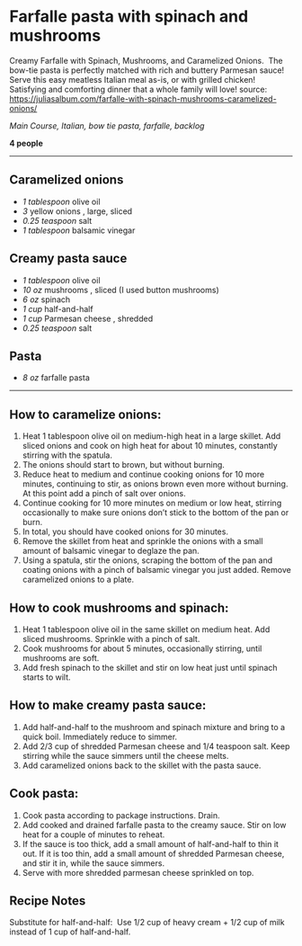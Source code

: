 # Farfalle pasta with spinach and mushrooms

Creamy Farfalle with Spinach, Mushrooms, and Caramelized Onions.  The bow-tie pasta is perfectly matched with rich and buttery Parmesan sauce!  Serve this easy meatless Italian meal as-is, or with grilled chicken!  Satisfying and comforting dinner that a whole family will love!
source: https://juliasalbum.com/farfalle-with-spinach-mushrooms-caramelized-onions/

*Main Course, Italian, bow tie pasta, farfalle, backlog*

**4 people**

---

## Caramelized onions

- *1 tablespoon* olive oil
- *3* yellow onions , large, sliced
- *0.25 teaspoon* salt
- *1 tablespoon* balsamic vinegar

## Creamy pasta sauce

- *1 tablespoon* olive oil
- *10 oz* mushrooms , sliced (I used button mushrooms)
- *6 oz* spinach
- *1 cup* half-and-half
- *1 cup* Parmesan cheese , shredded
- *0.25 teaspoon* salt

## Pasta

- *8 oz* farfalle pasta

---

## How to caramelize onions:
1. Heat 1 tablespoon olive oil on medium-high heat in a large skillet. Add sliced onions and cook on high heat for about 10 minutes, constantly stirring with the spatula.
2. The onions should start to brown, but without burning.
3. Reduce heat to medium and continue cooking onions for 10 more minutes, continuing to stir, as onions brown even more without burning. At this point add a pinch of salt over onions.
4. Continue cooking for 10 more minutes on medium or low heat, stirring occasionally to make sure onions don’t stick to the bottom of the pan or burn.
5. In total, you should have cooked onions for 30 minutes.
6. Remove the skillet from heat and sprinkle the onions with a small amount of balsamic vinegar to deglaze the pan.
7. Using a spatula, stir the onions, scraping the bottom of the pan and coating onions with a pinch of balsamic vinegar you just added. Remove caramelized onions to a plate.
## How to cook mushrooms and spinach:
1. Heat 1 tablespoon olive oil in the same skillet on medium heat. Add sliced mushrooms. Sprinkle with a pinch of salt.
2. Cook mushrooms for about 5 minutes, occasionally stirring, until mushrooms are soft.
3. Add fresh spinach to the skillet and stir on low heat just until spinach starts to wilt.
## How to make creamy pasta sauce:
1. Add half-and-half to the mushroom and spinach mixture and bring to a quick boil. Immediately reduce to simmer.
2. Add 2/3 cup of shredded Parmesan cheese and 1/4 teaspoon salt. Keep stirring while the sauce simmers until the cheese melts.
3. Add caramelized onions back to the skillet with the pasta sauce.
## Cook pasta:
1. Cook pasta according to package instructions. Drain.
2. Add cooked and drained farfalle pasta to the creamy sauce. Stir on low heat for a couple of minutes to reheat.
3. If the sauce is too thick, add a small amount of half-and-half to thin it out. If it is too thin, add a small amount of shredded Parmesan cheese, and stir it in, while the sauce simmers.
4. Serve with more shredded parmesan cheese sprinkled on top.

## Recipe Notes

Substitute for half-and-half:  Use 1/2 cup of heavy cream + 1/2 cup of milk instead of 1 cup of half-and-half.
